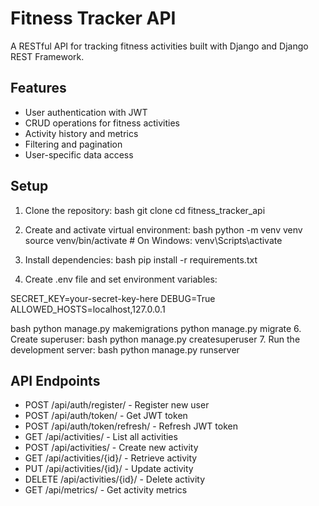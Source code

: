 # Fitness Tracker API

A RESTful API for tracking fitness activities built with Django and Django REST Framework.

## Features

- User authentication with JWT
- CRUD operations for fitness activities
- Activity history and metrics
- Filtering and pagination
- User-specific data access

## Setup

1. Clone the repository:
bash
git clone <repository-url>
cd fitness_tracker_api

2. Create and activate virtual environment:
bash
python -m venv venv
source venv/bin/activate # On Windows: venv\Scripts\activate

3. Install dependencies:
bash
pip install -r requirements.txt

4. Create .env file and set environment variables:

SECRET_KEY=your-secret-key-here
DEBUG=True
ALLOWED_HOSTS=localhost,127.0.0.1

bash
python manage.py makemigrations
python manage.py migrate
6. Create superuser:
bash
python manage.py createsuperuser
7. Run the development server:
bash
python manage.py runserver
## API Endpoints

- POST /api/auth/register/ - Register new user
- POST /api/auth/token/ - Get JWT token
- POST /api/auth/token/refresh/ - Refresh JWT token
- GET /api/activities/ - List all activities
- POST /api/activities/ - Create new activity
- GET /api/activities/{id}/ - Retrieve activity
- PUT /api/activities/{id}/ - Update activity
- DELETE /api/activities/{id}/ - Delete activity
- GET /api/metrics/ - Get activity metrics